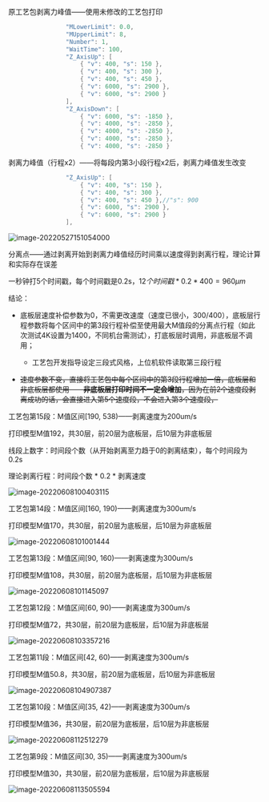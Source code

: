 原工艺包剥离力峰值——使用未修改的工艺包打印

```c++
    			"MLowerLimit": 0.0,
                "MUpperLimit": 8,
                "Number": 1,
                "WaitTime": 100,
                "Z_AxisUp": [
                    { "v": 400, "s": 150 },
                    { "v": 400, "s": 300 },
                    { "v": 400, "s": 450 },
                    { "v": 6000, "s": 2900 },
                    { "v": 6000, "s": 2900 }
                ],
                "Z_AxisDown": [
                    { "v": 6000, "s": -1850 },
                    { "v": 4000, "s": -2850 },
                    { "v": 4000, "s": -2850 },
                    { "v": 4000, "s": -2850 },
                    { "v": 4000, "s": -2850 }
```



剥离力峰值（行程x2）——将每段内第3小段行程x2后，剥离力峰值发生改变

```c++
				"Z_AxisUp": [
                    { "v": 400, "s": 150 },
                    { "v": 400, "s": 300 },
                    { "v": 400, "s": 450 },//"s": 900
                    { "v": 6000, "s": 2900 },
                    { "v": 6000, "s": 2900 }
                ],
```

![image-20220527151054000](E:\文档\GitHub\Notiz\底板层运动策略.assets\image-20220527151054000.png)



分离点——通过剥离开始到剥离力峰值经历时间乘以速度得到剥离行程，理论计算和实际存在误差

一秒钟打5个时间戳，每个时间戳是0.2s，$12个时间戳*0.2*400=960\mu m$



结论：

- 底板层速度补偿参数为0，不需更改速度（速度已很小，300/400），底板层行程参数将每个区间中的第3段行程补偿至使用最大M值段的分离点行程（如此次测试4K设置为1400，不同机台需测试），打底板层时调用，非底板层不调用；
  - 工艺包开发指导设定三段式风格，上位机软件读取第三段行程





- ~~速度参数不变，直接将工艺包中每个区间中的第3段行程增加一倍，底板层和非底板层都使用——**非底板层打印时间不一定会增加**，因为在前2个速度段剥离成功的话，会直接进入第5个速度段，不会进入第3个速度段，~~



工艺包第15段：M值区间[190, 538)——剥离速度为200um/s

打印模型M值192，共30层，前20层为底板层，后10层为非底板层

线段上数字：时间段个数（从开始剥离至力趋于0的剥离结束），每个时间段为0.2s

理论剥离行程：时间段个数 * 0.2 * 剥离速度

![image-20220608100403115](E:\文档\GitHub\Notiz\底板层运动策略.assets\image-20220608100403115.png)



工艺包第14段：M值区间[160, 190)——剥离速度为300um/s

打印模型M值170，共30层，前20层为底板层，后10层为非底板层

![image-20220608101001444](E:\文档\GitHub\Notiz\底板层运动策略.assets\image-20220608101001444.png)



工艺包第13段：M值区间[90, 160)——剥离速度为300um/s

打印模型M值108，共30层，前20层为底板层，后10层为非底板层

![image-20220608101145097](E:\文档\GitHub\Notiz\底板层运动策略.assets\image-20220608101145097.png)



工艺包第12段：M值区间[60, 90)——剥离速度为300um/s

打印模型M值72，共30层，前20层为底板层，后10层为非底板层

![image-20220608103357216](E:\文档\GitHub\Notiz\底板层运动策略.assets\image-20220608103357216.png)



工艺包第11段：M值区间[42, 60)——剥离速度为300um/s

打印模型M值50.8，共30层，前20层为底板层，后10层为非底板层

![image-20220608104907387](E:\文档\GitHub\Notiz\底板层运动策略.assets\image-20220608104907387.png)



工艺包第10段：M值区间[35, 42)——剥离速度为300um/s

打印模型M值36，共30层，前20层为底板层，后10层为非底板层

![image-20220608112512279](E:\文档\GitHub\Notiz\底板层运动策略.assets\image-20220608112512279.png)



工艺包第9段：M值区间[30, 35)——剥离速度为300um/s

打印模型M值30，共30层，前20层为底板层，后10层为非底板层

![image-20220608113505594](E:\文档\GitHub\Notiz\底板层运动策略.assets\image-20220608113505594.png)
